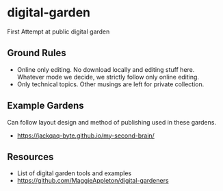 # digital-garden
First Attempt at public digital garden

## Ground Rules

- Online only editing. No download locally and editing stuff here. Whatever mode we decide, we strictly follow only online editing.
- Only technical topics. Other musings are left for private collection.

## Example Gardens

Can follow layout design and method of publishing used in these gardens.

- https://jackqaq-byte.github.io/my-second-brain/

## Resources

- List of digital garden tools and examples
 - https://github.com/MaggieAppleton/digital-gardeners
